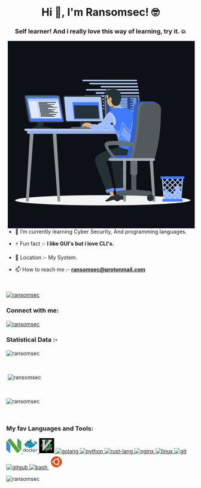 <h1 align="center">Hi 👋, I'm Ransomsec! 🤓️
<h3 align="center">Self learner! And i really love this way of learning, try it. 💥️</h3>
 



<p><img align="right" src="https://github.com/ransomsec/ransomsec/blob/main/external-data/geek-animation.gif" alt="ransomsec" /></p>


- 🌱 I’m currently learning Cyber Security, And programming languages.
 
- ⚡ Fun fact :- **I like GUI's but i love CLI's.**
 
- 📍️ Location :- My System.

- 📫 How to reach me :- **ransomsec@protonmail.com**
 

<br>
 
 <p align="left"> <a href="https://twitter.com/ransomsec" target="blank"><img src="https://img.shields.io/twitter/follow/ransomsec?logo=twitter&style=for-the-badge" alt="ransomsec" /></a> </p>
 
<h3 align="left">Connect with me:</h3>
<p align="left">
<a href="https://twitter.com/ransomsec" target="blank"><img align="center" src="https://raw.githubusercontent.com/rahuldkjain/github-profile-readme-generator/master/src/images/icons/Social/twitter.svg" alt="ransomsec" height="30" width="40" /></a>
</p>

<h3>Statistical Data :-</h3>
<p><img align="center"
    src="https://github-readme-stats.vercel.app/api/top-langs?username=ransomsec&show_icons=true&locale=en&bg_color=0d1117&text_color=ffffff&layout=compact"
    alt="ransomsec" 
    bg_color=#808080/></p>

<br>

<p>&nbsp;<img align="center" src="https://github-readme-stats.vercel.app/api?username=ransomsec&show_icons=true&locale=en&bg_color=0d1117&text_color=ffffff&repo=convoychat"
    alt="ransomsec" /></p>

<br>

<p><img align="center" src="https://github-readme-streak-stats.herokuapp.com/?user=ransomsec&theme=dark&background=0d1117&date_format=M%20j%5B%2C%20Y%5D" alt="ransomsec" /></p>

<!--
<h3>Trophies :-</h3>
<p align="left"> <a href="https://github.com/ryo-ma/github-profile-trophy"><img
      src="https://github-profile-trophy.vercel.app/?username=ransomsec&bg_color=0d1117&text_color=ffffff" alt="ransomsec" /></a> </p> -->
      
<p align="left"> <a href="https://twitter.com/" target="blank"><img
      src="https://img.shields.io/twitter/follow/?logo=twitter&style=for-the-badge" alt="" /></a> </p>

 

<h3 align="left">My fav Languages and Tools:</h3>
<p align="left"> <a href="https://neovim.io/" target="_blank"> <img src="https://github.com/ransomsec/ransomsec/blob/main/external-data/neovim.png" alt="angularjs" width="40" height="40"/> </a> <a href="https://www.docker.com/" target="_blank"> <img src="https://raw.githubusercontent.com/devicons/devicon/master/icons/docker/docker-original-wordmark.svg" alt="docker" width="40" height="40"/> </a>
<a align="left"> <a href="https://www.vim.org" target="_blank"> <img src="https://github.com/ransomsec/ransomsec/blob/main/external-data/vim.png" alt="angularjs" width="40" height="40"/> </a> <a href="https://go.dev/" target="_blank"> <img src="https://github.com/rahuldkjain/github-profile-readme-generator/blob/master/src/images/icons/ProgrammingLanguages/go.svg" alt="golang" width="40" height="40"/> </a>
<a align="left"> <a href="https://www.python.org/" target="_blank"> <img src="https://github.com/rahuldkjain/github-profile-readme-generator/blob/master/src/images/icons/ProgrammingLanguages/python.svg" alt="python" width="40" height="40"/> </a>
<a align="left"> <a href="https://www.rust-lang.org/" target="_blank"> <img src="https://github.com/rahuldkjain/github-profile-readme-generator/blob/master/src/images/icons/ProgrammingLanguages/rust.svg" alt="rust-lang" width="40" height="40"/> </a>
<a align="left"> <a href="https://nginx.org/en/" target="_blank"> <img src="https://github.com/rahuldkjain/github-profile-readme-generator/blob/master/src/images/icons/BackendDevelopment/nginx.svg" alt="nginx" width="40" height="40"/> </a> 
 <a align="left"> <a href="https://www.linux.org/" target="_blank"> <img src="https://github.com/rahuldkjain/github-profile-readme-generator/blob/master/src/images/icons/Other/linux.svg" alt="linux" width="40" height="40"/> </a> 
  <a align="left"> <a href="https://git-scm.com/" target="_blank"> <img src="https://github.com/rahuldkjain/github-profile-readme-generator/blob/master/src/images/icons/Other/git.svg" alt="git" width="40" height="40"/> </a> 
 <a align="left"> <a href="https://github.com" target="_blank"> <img src="https://github.com/rahuldkjain/github-profile-readme-generator/blob/master/src/images/icons/Social/github.svg" alt="gitgub" width="40" height="40"/> </a>
 <a align="left"> <a href="https://www.gnu.org/software/bash/" target="_blank" rel="noreferrer"> <img src="https://www.vectorlogo.zone/logos/gnu_bash/gnu_bash-icon.svg" alt="bash" width="40" height="40"/> </a>
  <a align="left"> <a href="https://ubuntu.com/" target="_blank" rel="noreferrer"> <img src="https://github.com/ransomsec/ransomsec/blob/main/external-data/ubuntu-logo.png" alt="ubuntu" width="40" height="40"/> </a>
  
<p align="left"> <img src="https://komarev.com/ghpvc/?username=ransomsec&label=Profile%20views&color=0e75b6&style=flat" alt="ransomsec" /> </p>
